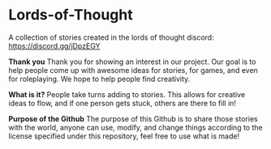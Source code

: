 # Lords-of-Thought
A collection of stories created in the lords of thought discord: https://discord.gg/jDpzEGY

**Thank you**
Thank you for showing an interest in our project. Our goal is to help people come up with awesome ideas for stories, for games, and even for roleplaying. We hope to help people find creativity. 

**What is it?**
People take turns adding to stories. This allows for creative ideas to flow, and if one person gets stuck, others are there to fill in!

**Purpose of the Github** The purpose of this Github is to share those stories with the world, anyone can use, modify, and change things according to the license specified under this repository, feel free to use what is made!
